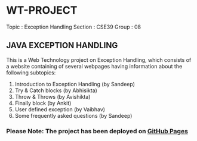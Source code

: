 # WT-PROJECT

Topic : Exception Handling
Section : CSE39
Group : 08

## JAVA EXCEPTION HANDLING

This is a Web Technology project on Exception Handling, which consists of a website containing of several webpages having information about the following subtopics:
1. Introduction to Exception Handling (by Sandeep)
2. Try & Catch blocks (by Abhisikta)
3. Throw & Throws (by Avishikta)
4. Finally block (by Ankit)
5. User defined exception (by Vaibhav)
6. Some frequently asked questions (by Sandeep)


### Please Note: The project has been deployed on [GitHub Pages](https://vaibhavyadav350.github.io/WT-PROJECT/)
